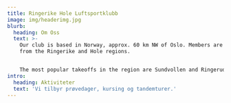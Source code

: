```yaml
---
title: Ringerike Hole Luftsportklubb
image: img/headerimg.jpg
blurb:
  heading: Om Oss
  text: >-
    Our club is based in Norway, approx. 60 km NW of Oslo. Members are mostly
    from the Ringerike and Hole regions.


    The most popular takeoffs in the region are Sundvollen and Ringerudkollen.
intro:
  heading: Aktiviteter
  text: 'Vi tilbyr prøvedager, kursing og tandemturer.'
---
```

